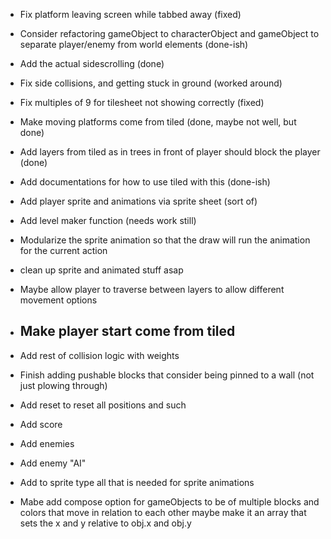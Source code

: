 - Fix platform leaving screen while tabbed away (fixed)
- Consider refactoring gameObject to characterObject and gameObject to separate player/enemy from world elements (done-ish)
- Add the actual sidescrolling (done)
- Fix side collisions, and getting stuck in ground (worked around)
- Fix multiples of 9 for tilesheet not showing correctly (fixed)
- Make moving platforms come from tiled (done, maybe not well, but done)
- Add layers from tiled as in trees in front of player should block the player (done)
- Add documentations for how to use tiled with this (done-ish)
- Add player sprite and animations via sprite sheet (sort of)


- Add level maker function (needs work still)
- Modularize the sprite animation so that the draw will run the animation for the current action
- clean up sprite and animated stuff asap
- Maybe allow player to traverse between layers to allow different movement options
- Make player start come from tiled
    - 



- Add rest of collision logic with weights
- Finish adding pushable blocks that consider being pinned to a wall (not just plowing through)
- Add reset to reset all positions and such



- Add score
- Add enemies
- Add enemy "AI"

- Add to sprite type all that is needed for sprite animations
- Mabe add compose option for gameObjects to be of multiple blocks and colors that move in relation to each other maybe make it an array that sets the x and y relative to obj.x and obj.y 